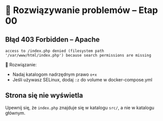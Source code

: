# 🔧 Rozwiązywanie problemów – Etap 00

## Błąd 403 Forbidden – Apache

```
access to /index.php denied (filesystem path '/var/www/html/index.php') because search permissions are missing
```

🔹 Rozwiązanie:
- Nadaj katalogom nadrzędnym prawo `o+x`
- Jeśli używasz SELinux, dodaj `:z` do volume w docker-compose.yml

## Strona się nie wyświetla

Upewnij się, że `index.php` znajduje się w katalogu `src/`, a nie w katalogu głównym.
